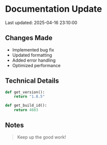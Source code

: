 # Documentation Update

Last updated: 2025-04-16 23:10:00

## Changes Made
- Implemented bug fix
- Updated formatting
- Added error handling
- Optimized performance

## Technical Details
```python
def get_version():
    return "1.8.5"

def get_build_id():
    return 4683
```

## Notes
> Keep up the good work!
